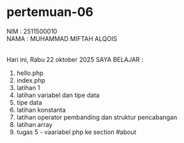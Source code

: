 # pertemuan-06

NIM : 2511500010 <BR>
NAMA : MUHAMMAD MIFTAH ALQOIS <BR><BR>

Hari ini, Rabu 22 oktober 2025 SAYA BELAJAR :
<ol>
    <li> hello.php </li>
    <li> index.php </li>
    <li> latihan 1 </li>
    <li> latihan variabel dan tipe data </li>
    <li> tipe data </li>
    <li> latihan konstanta </li>
    <li> latihan operator pembanding dan struktur pencabangan </li>
    <li> latihan array </li>
    <li> tugas 5 - vaariabel php ke section #about </li>
</ol>